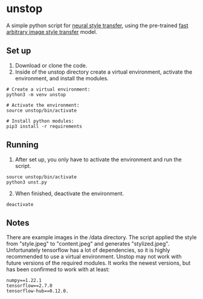 # unstop

A simple python script for [neural style transfer](https://en.wikipedia.org/wiki/Neural_Style_Transfer), using the pre-trained [fast arbitrary image style transfer](https://tfhub.dev/google/magenta/arbitrary-image-stylization-v1-256/2) model.

## Set up

1. Download or clone the code.
2. Inside of the unstop directory create a virtual environment, activate the
environment, and install the modules.
```
# Create a virtual environment:
python3 -m venv unstop

# Activate the environment:
source unstop/bin/activate

# Install python modules:
pip3 install -r requirements
```
## Running

1. After set up, you only have to activate the environment and run the script.
```
source unstop/bin/activate
python3 unst.py
```
2. When finished, deactivate the environment.
```
deactivate
```
## Notes

There are example images in the /data directory. The script applied
the style from "style.jpeg" to "content.jpeg" and generates "stylized.jpeg".
Unfortunately tensorflow has a lot of dependencies, so it is highly
recommended to use a virtual environment. Unstop may not work with future
versions of the required modules. It works the newest versions, but has been
confirmed to work with at least:
```
numpy==1.22.1
tensorflow==2.7.0
tensorflow-hub==0.12.0.
```
